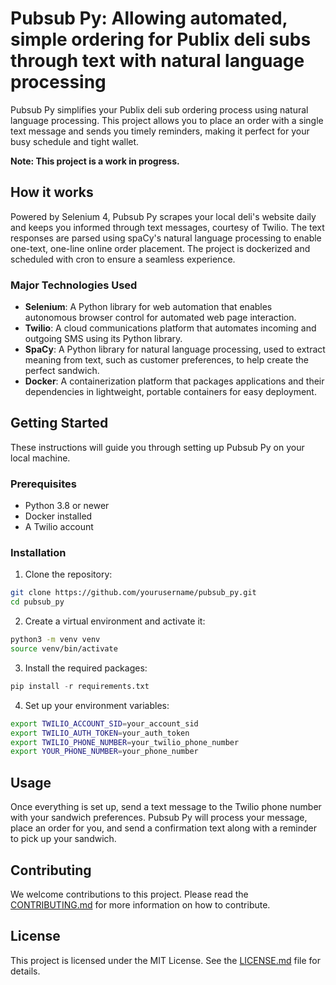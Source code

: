 # Pubsub Py: Allowing automated, simple ordering for Publix deli subs through text with natural language processing

Pubsub Py simplifies your Publix deli sub ordering process using natural language processing. This project allows you to place an order with a single text message and sends you timely reminders, making it perfect for your busy schedule and tight wallet.

**Note: This project is a work in progress.**

## How it works

Powered by Selenium 4, Pubsub Py scrapes your local deli's website daily and keeps you informed through text messages, courtesy of Twilio. The text responses are parsed using spaCy's natural language processing to enable one-text, one-line online order placement. The project is dockerized and scheduled with cron to ensure a seamless experience.

### Major Technologies Used

- **Selenium**: A Python library for web automation that enables autonomous browser control for automated web page interaction.
- **Twilio**: A cloud communications platform that automates incoming and outgoing SMS using its Python library.
- **SpaCy**: A Python library for natural language processing, used to extract meaning from text, such as customer preferences, to help create the perfect sandwich.
- **Docker**: A containerization platform that packages applications and their dependencies in lightweight, portable containers for easy deployment.

## Getting Started

These instructions will guide you through setting up Pubsub Py on your local machine.

### Prerequisites

- Python 3.8 or newer
- Docker installed
- A Twilio account

### Installation

1. Clone the repository:
```bash
git clone https://github.com/yourusername/pubsub_py.git
cd pubsub_py
```

2. Create a virtual environment and activate it:
```bash
python3 -m venv venv
source venv/bin/activate
```


3. Install the required packages:
```python
pip install -r requirements.txt
```

4. Set up your environment variables:
```bash
export TWILIO_ACCOUNT_SID=your_account_sid
export TWILIO_AUTH_TOKEN=your_auth_token
export TWILIO_PHONE_NUMBER=your_twilio_phone_number
export YOUR_PHONE_NUMBER=your_phone_number
```


## Usage

Once everything is set up, send a text message to the Twilio phone number with your sandwich preferences. Pubsub Py will process your message, place an order for you, and send a confirmation text along with a reminder to pick up your sandwich.

## Contributing

We welcome contributions to this project. Please read the [CONTRIBUTING.md](CONTRIBUTING.md) for more information on how to contribute.

## License

This project is licensed under the MIT License. See the [LICENSE.md](LICENSE.md) file for details.

